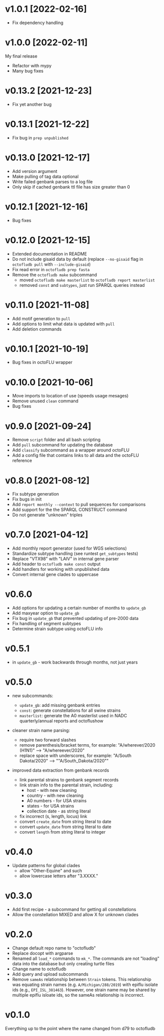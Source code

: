 v1.0.1 [2022-02-16]
===================

 * Fix dependency handling

v1.0.0 [2022-02-11]
===================

 My final release

 * Refactor with mypy
 * Many bug fixes

v0.13.2 [2021-12-23]
====================

 * Fix yet another bug

v0.13.1 [2021-12-22]
====================

 * Fix bug in `prep unpublished`

v0.13.0 [2021-12-17]
====================

 * Add version argument
 * Make pulling of tag data optional
 * Write failed genbank parses to a log file
 * Only skip if cached genbank ttl file has size greater than 0

v0.12.1 [2021-12-16]
====================

 * Bug fixes

v0.12.0 [2021-12-15]
====================

 * Extended documentation in README
 * Do not include gisaid data by default (replace `--no-gisaid` flag in
   `octofludb pull` with `--include-gisaid`)
 * Fix read error in `octofludb prep fasta`
 * Remove the `octofludb make` subcommand
   - moved `octofludb make masterlist` to `octofludb report masterlist` 
   - removed `const` and `subtypes`, just run SPARQL queries instead

v0.11.0 [2021-11-08]
====================

 * Add motif generation to `pull`
 * Add options to limit what data is updated with `pull`
 * Add deletion commands

v0.10.1 [2021-10-19]
====================

 * Bug fixes in octoFLU wrapper

v0.10.0 [2021-10-06]
====================
 
 * Move imports to location of use (speeds usage mesages)
 * Remove unused `clean` command
 * Bug fixes

v0.9.0 [2021-09-24]
===================

 * Remove `script` folder and all bash scripting
 * Add `pull` subcommand for updating the database
 * Add `classify` subcommand as a wrapper around octoFLU
 * Add a config file that contains links to all data and the octoFLU reference

v0.8.0 [2021-08-12]
===================

 * Fix subtype generation
 * Fix bugs in init
 * Add `report monthly --context` to pull sequences for comparisons
 * Add support for the the SPARQL CONSTRUCT command
 * Do not generate "unknown" triples

v0.7.0 [2021-04-12]
===================

 * Add monthly report generator (used for WGS selections)
 * Standardize subtype handling (see runtest `get_subtypes` tests)
 * Replace "VTX98" with "LAIV" in internal gene parser
 * Add header to `octofludb make const` output
 * Add handlers for working with unpublished data
 * Convert internal gene clades to uppercase

v0.6.0
======

 * Add options for updating a certain number of months to `update_gb`
 * Add maxyear option to `update_gb`
 * Fix bug in `update_gb` that prevented updating of pre-2000 data
 * Fix handling of segment subtypes
 * Determine strain subtype using octoFLU info

v0.5.1
======

 * in `update_gb` - work backwards through months, not just years

v0.5.0
======

 * new subcommands:
   * `update_gb`: add missing genbank entries
   * `const`: generate constellations for all swine strains
   * `masterlist`: generate the A0 masterlist used in NADC quarterly/annual
     reports and octoflushow

 * cleaner strain name parsing:
   * require two forward slashes
   * remove parenthesis/bracket terms, for example:
        "A/wherever/2020 (H1N1)" --> "A/whereever/2020"
   * replace space with underscores, for example:
        "A/South Dakota/2020" --> ""A/South_Dakota/2020""

 * improved data extraction from genbank records 
   * link parental strains to genbank segment records
   * link strain info to the parental strain, including: 
     * host - with new cleaning
     * country - with new cleaning
     * A0 numbers - for USA strains
     * states - for USA strains
     * collection date - as string literal
   * fix incorrect (s, length, locus) link
   * convert `create_date` from string literal to date
   * convert `update_date` from string literal to date
   * convert `length` from string literal to integer

v0.4.0
======

 * Update patterns for global clades
   * allow "Other-Equine" and such
   * allow lowercase letters after "3.XXXX."

v0.3.0
======

 * Add first recipe - a subcommand for getting all constellations
 * Allow the constellation MIXED and allow X for unknown clades

v0.2.0
======

 * Change default repo name to "octofludb"
 * Replace docopt with argparse
 * Renamed all `load_*` commands to `mk_*`. The commands are not "loading" data
   into the database but only creating turtle files
 * Change name to octofludb
 * Add query and upload subcommands
 * Remove `sameAs` relationship between `Strain` tokens. This relationship was
   equating strain names (e.g. `A/Michigan/288/2019`) with epiflu isolate ids
   (e.g., `EPI_ISL_381463`). However, one strain name may be shared by multiple
   epiflu isloate ids, so the sameAs relationship is incorrect. 

v0.1.0
======

Everything up to the point where the name changed from d79 to octofludb
